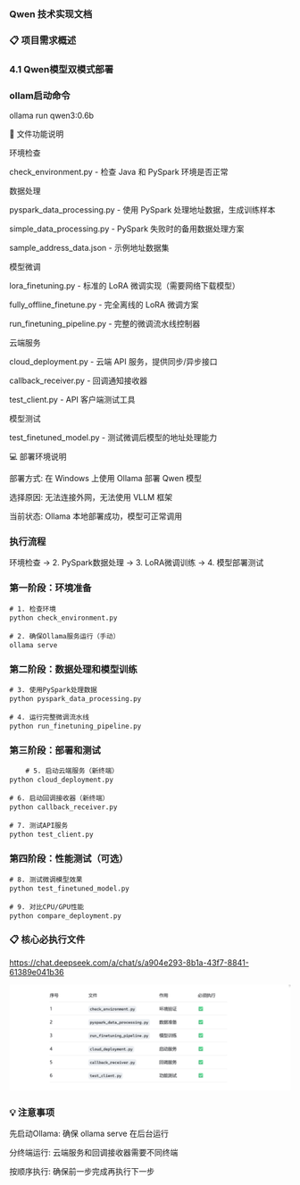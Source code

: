 ### Qwen 技术实现文档


### 📋 项目需求概述

### 4.1 Qwen模型双模式部署

### ollam启动命令

ollama run qwen3:0.6b


📁 文件功能说明

环境检查

check_environment.py - 检查 Java 和 PySpark 环境是否正常


数据处理

pyspark_data_processing.py - 使用 PySpark 处理地址数据，生成训练样本

simple_data_processing.py - PySpark 失败时的备用数据处理方案

sample_address_data.json - 示例地址数据集


模型微调

lora_finetuning.py - 标准的 LoRA 微调实现（需要网络下载模型）

fully_offline_finetune.py - 完全离线的 LoRA 微调方案

run_finetuning_pipeline.py - 完整的微调流水线控制器



云端服务

cloud_deployment.py - 云端 API 服务，提供同步/异步接口

callback_receiver.py - 回调通知接收器

test_client.py - API 客户端测试工具


模型测试

test_finetuned_model.py - 测试微调后模型的地址处理能力


💻 部署环境说明


部署方式: 在 Windows 上使用 Ollama 部署 Qwen 模型


选择原因: 无法连接外网，无法使用 VLLM 框架


当前状态: Ollama 本地部署成功，模型可正常调用

 ### 执行流程

环境检查 → 2. PySpark数据处理 → 3. LoRA微调训练 → 4. 模型部署测试


### 第一阶段：环境准备

    # 1. 检查环境
    python check_environment.py
    
    # 2. 确保Ollama服务运行（手动）
    ollama serve


### 第二阶段：数据处理和模型训练

    # 3. 使用PySpark处理数据
    python pyspark_data_processing.py
    
    # 4. 运行完整微调流水线
    python run_finetuning_pipeline.py


### 第三阶段：部署和测试

        # 5. 启动云端服务（新终端）
    python cloud_deployment.py
    
    # 6. 启动回调接收器（新终端）  
    python callback_receiver.py
    
    # 7. 测试API服务
    python test_client.py

### 第四阶段：性能测试（可选）


    # 8. 测试微调模型效果
    python test_finetuned_model.py
    
    # 9. 对比CPU/GPU性能
    python compare_deployment.py

### 📋 核心必执行文件

https://chat.deepseek.com/a/chat/s/a904e293-8b1a-43f7-8841-61389e041b36


![img.png](img.png)


###  💡 注意事项

先启动Ollama: 确保 ollama serve 在后台运行

分终端运行: 云端服务和回调接收器需要不同终端

按顺序执行: 确保前一步完成再执行下一步


    